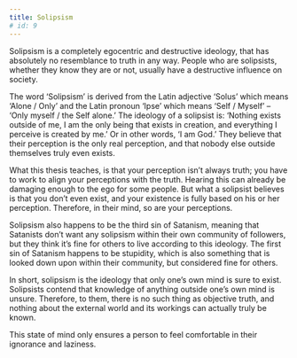 ```yaml
---
title: Solipsism
# id: 9
---
```


Solipsism is a completely egocentric and destructive ideology, that has absolutely no resemblance to truth in any way. People who are solipsists, whether they know they are or not, usually have a destructive influence on society.

The word ‘Solipsism’ is derived from the Latin adjective ‘Solus’ which means ‘Alone / Only’
and the Latin pronoun ‘Ipse’ which means ‘Self / Myself’ – ‘Only myself / the Self alone.’
The ideology of a solipsist is: ‘Nothing exists outside of me, I am the only being that exists in creation, and everything I perceive is created by me.’ Or in other words, ‘I am God.’ They believe that their perception is the only real perception, and that nobody else outside themselves truly even exists.

What this thesis teaches, is that your perception isn’t always truth; you have to work to align your perceptions with the truth. Hearing this can already be damaging enough to the ego for some people. But what a solipsist believes is that you don’t even exist, and your existence is fully based on his or her perception. Therefore, in their mind, so are your perceptions.

Solipsism also happens to be the third sin of Satanism, meaning that Satanists don’t want any
solipsism within their own community of followers, but they think it’s fine for others to live according to this ideology. The first sin of Satanism happens to be stupidity, which is also something that is looked down upon within their community, but considered fine for others.

In short, solipsism is the ideology that only one’s own mind is sure to exist. Solipsists contend that knowledge of anything outside one’s own mind is unsure. Therefore, to them, there is no such thing as objective truth, and nothing about the external world and its workings can actually truly be known.

This state of mind only ensures a person to feel comfortable in their ignorance and laziness.